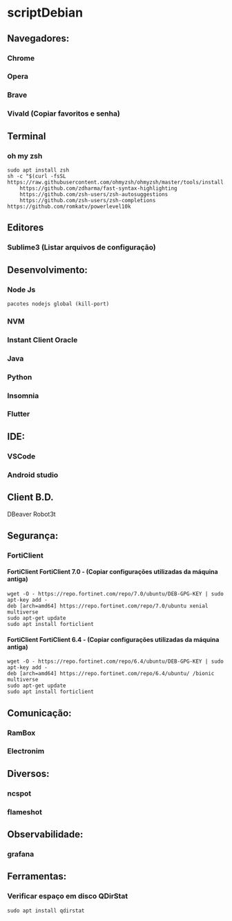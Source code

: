 # scriptDebian

## Navegadores:
  ### Chrome
  ### Opera
  ### Brave
  ### Vivald (Copiar favoritos e senha)
  
## Terminal
  ### oh my zsh
    sudo apt install zsh
    sh -c "$(curl -fsSL https://raw.githubusercontent.com/ohmyzsh/ohmyzsh/master/tools/install.sh)"
        https://github.com/zdharma/fast-syntax-highlighting
        https://github.com/zsh-users/zsh-autosuggestions
        https://github.com/zsh-users/zsh-completions
    https://github.com/romkatv/powerlevel10k
  
## Editores
  ### Sublime3 (Listar arquivos de configuração)

## Desenvolvimento:
  ### Node Js
    pacotes nodejs global (kill-port)

  ### NVM
  ### Instant Client Oracle
  ### Java
  ### Python
  ### Insomnia
  ### Flutter

## IDE:
  ### VSCode
  ### Android studio
  
## Client B.D.
  DBeaver
  Robot3t

## Segurança:
  ### FortiClient
  #### FortiClient FortiClient 7.0 - (Copiar configurações utilizadas da máquina antiga)
    wget -O - https://repo.fortinet.com/repo/7.0/ubuntu/DEB-GPG-KEY | sudo apt-key add -
    deb [arch=amd64] https://repo.fortinet.com/repo/7.0/ubuntu xenial multiverse
    sudo apt-get update
    sudo apt install forticlient

  #### FortiClient FortiClient 6.4 - (Copiar configurações utilizadas da máquina antiga)
    wget -O - https://repo.fortinet.com/repo/6.4/ubuntu/DEB-GPG-KEY | sudo apt-key add -
    deb [arch=amd64] https://repo.fortinet.com/repo/6.4/ubuntu/ /bionic multiverse
    sudo apt-get update
    sudo apt install forticlient    

## Comunicação:
  ### RamBox
  ### Electronim

## Diversos:
  ### ncspot
  ### flameshot

## Observabilidade:
  ### grafana

## Ferramentas:  
  ### Verificar espaço em disco QDirStat
    sudo apt install qdirstat  
